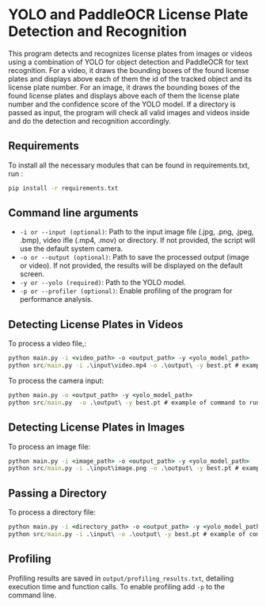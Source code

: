 # YOLO and PaddleOCR License Plate Detection and Recognition

This program detects and recognizes license plates from images or videos using a combination of YOLO for object detection and PaddleOCR for text recognition.
For a video, it draws the bounding boxes of the found license plates and displays above each of them the id of the tracked object and its license plate number.
For an image, it draws the bounding boxes of the found license plates and displays above each of them the license plate number and the confidence score of the YOLO model.
If a directory is passed as input, the program will check all valid images and videos inside and do the detection and recognition accordingly.

## Requirements

To install all the necessary modules that can be found in requirements.txt, run :
```cmd
pip install -r requirements.txt
```

## Command line arguments

- ```-i or --input (optional)```: Path to the input image file (.jpg, .png, .jpeg, .bmp), video ifle (.mp4, .mov) or directory. If not provided, the script will use the default system camera.
- ```-o or --output (optional)```: Path to save the processed output (image or video).  If not provided, the results will be displayed on the default screen.
- ```-y or --yolo (required)```: Path to the YOLO model.
- ```-p or --profiler (optional)```: Enable profiling of the program for performance analysis.

## Detecting License Plates in Videos
To process a video file,:
```cmd
python main.py -i <video_path> -o <output_path> -y <yolo_model_path>
python src/main.py -i .\input\video.mp4 -o .\output\ -y best.pt # example of command to run from the parent repository
```
To process the camera input:
```cmd
python main.py -o <output_path> -y <yolo_model_path>
python src/main.py  -o .\output\ -y best.pt # example of command to run from the parent repository
```

## Detecting License Plates in Images
To process an image file:
```cmd
python main.py -i <image_path> -o <output_path> -y <yolo_model_path>
python src/main.py -i .\input\image.png -o .\output\ -y best.pt # example of command to run from the parent repository
```

## Passing a Directory
To process a directory file:
```cmd
python main.py -i <directory_path> -o <output_path> -y <yolo_model_path>
python src/main.py -i .\input\ -o .\output\ -y best.pt # example of command to run from the parent repository
```


## Profiling
Profiling results are saved in ```output/profiling_results.txt```, detailing execution time and function calls.
To enable profiling add ```-p``` to the command line.
